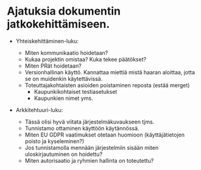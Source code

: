 
# Ajatuksia dokumentin jatkokehittämiseen.

- Yhteiskehittäminen-luku:
  - Miten kommunikaatio hoidetaan?
  - Kukaa projektin omistaa? Kuka tekee päätökset?
  - Miten PRät hoidetaan?
  - Versionhallinan käyttö. Kannattaa miettiä mistä haaran aloittaa, jotta se on muidenkin käytettävissä.
  - Toteuttajakohtaisten asioiden poistaminen reposta (estää merget)
    - Kaupunkikohtaiset testiasetukset
    - Kaupunkien nimet yms.
    
- Arkkitehtuuri-luku:
  - Tässä olisi hyvä viitata järjestelmäkuvaukseen tjms.
  - Tunnistamo ottaminen käyttöön käytännössä.
  - Miten EU GDPR vaatimukset otetaan huomioon (käyttäjätietojen poisto ja kyseleminen?)
  - Jos tunnistamolla mennään järjestelmiin sisään miten uloskirjautuminen on hoidettu?
  - Miten autorisaatio ja ryhmien hallinta on toteutettu?



